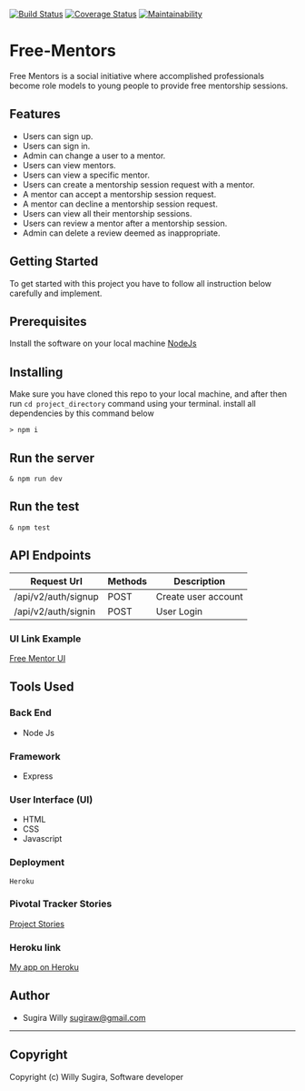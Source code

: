 [![Build Status](https://travis-ci.org/william000000/Free-Mentors.svg?branch=develop)](https://travis-ci.org/william000000/Free-Mentors)
[![Coverage Status](https://coveralls.io/repos/github/william000000/Free-Mentors/badge.svg?branch=develop)](https://coveralls.io/github/william000000/Free-Mentors?branch=develop)
[![Maintainability](https://api.codeclimate.com/v1/badges/8ee023386df711ab3b1b/maintainability)](https://codeclimate.com/github/william000000/Free-Mentors/maintainability)

# Free-Mentors

Free Mentors is a social initiative where accomplished professionals become role models to
young people to provide free mentorship sessions.

## Features
- Users can sign up.
- Users can sign in.
- Admin can change a user to a mentor.
- Users can view mentors.
- Users can view a specific mentor.
- Users can create a mentorship session request with a mentor.
- A mentor can accept a mentorship session request.
- A mentor can decline a mentorship session request.
- Users can view all their mentorship sessions.
- Users can review a mentor after a mentorship session.
- Admin can delete a review deemed as inappropriate.


## Getting Started
To get started with this project you have to follow all instruction below carefully and implement.

## Prerequisites
Install the software on your local machine [NodeJs](https://nodejs.org/en/download/)

## Installing
Make sure you have cloned this repo to your local machine, and after then run `cd project_directory` command using your terminal. install all dependencies by this command below

```
> npm i
```

## Run the server
```
& npm run dev
```
## Run the test

```
& npm test
```

## API Endpoints

| Request Url | Methods  | Description  |
| ------- | --- | --- |
| /api/v2/auth/signup | POST | Create user account |
| /api/v2/auth/signin | POST | User Login  |




### UI Link Example
[Free Mentor UI](https://william000000.github.io/Free-Mentors/UI/index.html)


## Tools Used

### Back End
* Node Js

### Framework
* Express

### User Interface (UI)
* HTML
* CSS
* Javascript

### Deployment
```
Heroku
```
### Pivotal Tracker Stories 
[Project Stories](https://www.pivotaltracker.com/n/projects/2379756)
### Heroku link

[My app on Heroku](https://freementors.herokuapp.com/)

## Author
- Sugira Willy <sugiraw@gmail.com>
---

## Copyright
Copyright (c) Willy Sugira, Software developer
